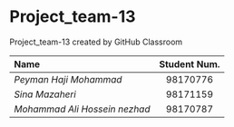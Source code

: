 # Project_team-13
Project_team-13 created by GitHub Classroom

|Name       |Student Num. |
|:----------|:-----------:|
|*Peyman Haji Mohammad*|98170776|
|*Sina Mazaheri*|98171159|
|*Mohammad Ali Hossein nezhad*|98170787|
